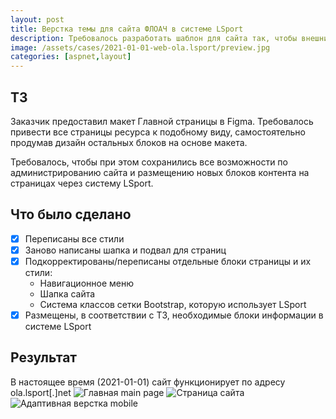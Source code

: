 ```yaml
---
layout: post
title: Верстка темы для сайта ФЛОАЧ в системе LSport
description: Требовалось разработать шаблон для сайта так, чтобы внешний вид соответствовал макету.
image: /assets/cases/2021-01-01-web-ola.lsport/preview.jpg 
categories: [aspnet,layout]
---
```

## ТЗ
Заказчик предоставил макет Главной страницы в Figma. Требовалось привести все страницы ресурса к подобному виду, самостоятельно продумав дизайн остальных блоков на основе макета.

Требовалось, чтобы при этом сохранились все возможности по администрированию сайта и размещению новых блоков контента на страницах через систему LSport.

## Что было сделано
  * [x] Переписаны все стили
  * [x] Заново написаны шапка и подвал для страниц
  * [x] Подкорректированы/переписаны отдельные блоки страницы и их стили:
    * Навигационное меню
    * Шапка сайта
    * Система классов сетки Bootstrap, которую использует LSport
  * [x] Размещены, в соответствии с ТЗ, необходимые блоки информации в системе LSport
  
## Результат
В настоящее время (2021-01-01) сайт функционирует по адресу ola.lsport[.]net
![Главная main page](/assets/cases/2020-07-14-web-ola.lsport/preview.jpg)
![Страница сайта](/assets/cases/2020-07-14-web-ola.lsport/img1.jpg)
![Адаптивная верстка mobile](/assets/cases/2020-07-14-web-ola.lsport/img2.jpg)